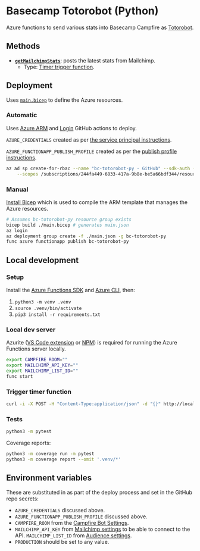 # Basecamp Totorobot (Python)

Azure functions to send various stats into Basecamp Campfire as
[Totorobot](https://3.basecamp.com/4477159/buckets/19633762/chats/3207405868/integrations/33437320/edit).

## Methods

* **[`getMailchimpStats`](getMailchimpStats/)**: posts the latest stats from
  Mailchimp.
  * Type: [Timer trigger
    function](https://docs.microsoft.com/en-us/azure/azure-functions/functions-bindings-timer?tabs=python).

## Deployment

Uses [`main.bicep`](main.bicep) to define the Azure resources.

### Automatic

Uses [Azure
ARM](https://github.com/marketplace/actions/deploy-azure-resource-manager-arm-template)
and [Login](https://github.com/marketplace/actions/azure-login) GitHub actions
to deploy.

`AZURE_CREDENTIALS` created as per [the service principal
instructions](https://github.com/marketplace/actions/azure-login#configure-deployment-credentials).

`AZURE_FUNCTIONAPP_PUBLISH_PROFILE` created as per the [publish profile
instructions](https://github.com/marketplace/actions/azure-functions-action#using-publish-profile-as-deployment-credential-recommended).

```zsh
az ad sp create-for-rbac --name "bc-totorobot-py - GitHub" --sdk-auth --role contributor \
    --scopes /subscriptions/244fa449-6833-417a-9b8e-be5a66bdf344/resourceGroups/bc-totorobot
```

### Manual

[Install Bicep](https://github.com/Azure/bicep/blob/main/docs/installing.md)
which is used to compile the ARM template that manages the Azure resources.

```zsh
# Assumes bc-totorobot-py resource group exists
bicep build ./main.bicep # generates main.json
az login
az deployment group create -f ./main.json -g bc-totorobot-py
func azure functionapp publish bc-totorobot-py
```

## Local development

### Setup

Install the [Azure Functions
SDK](https://docs.microsoft.com/en-us/azure/azure-functions/functions-run-local)
and [Azure CLI](https://docs.microsoft.com/en-us/cli/azure/install-azure-cli),
then:

1. `python3 -m venv .venv`
2. `source .venv/bin/activate`
3. `pip3 install -r requirements.txt`

### Local dev server

Azurite ([VS Code
extension](https://marketplace.visualstudio.com/items?itemName=Azurite.azurite)
or [NPM](https://www.npmjs.com/package/azurite)) is required for running the
Azure Functions server locally.

```zsh
export CAMPFIRE_ROOM=""
export MAILCHIMP_API_KEY=""
export MAILCHIMP_LIST_ID="" 
func start
```

### Trigger timer function

```zsh
curl -i -X POST -H "Content-Type:application/json" -d "{}" http://localhost:7071/admin/functions/getMailchimpStats
```

### Tests

```zsh
python3 -m pytest
```

Coverage reports:

```zsh
python3 -m coverage run -m pytest
python3 -m coverage report --omit '.venv/*'
```

## Environment variables

These are substituted in as part of the deploy process and set in the GitHub
repo secrets:

* `AZURE_CREDENTIALS` discussed above.
* `AZURE_FUNCTIONAPP_PUBLISH_PROFILE` discussed above.
* `CAMPFIRE_ROOM` from the [Campfire Bot Settings](https://3.basecamp.com/4477159/buckets/20714437/chats/3442253085/integrations).
* `MAILCHIMP_API_KEY` from [Mailchimp
  settings](https://us7.admin.mailchimp.com/account/api/) to be able to connect
  to the API.
  `MAILCHIMP_LIST_ID` from [Audience settings](https://us7.admin.mailchimp.com/lists/settings/defaults?id=518946).
* `PRODUCTION` should be set to any value.
